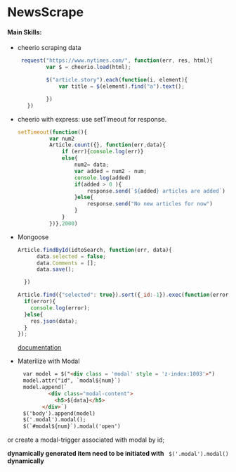 # NewsScrape

#### Main Skills:
  * cheerio
    scraping data
    ```javascript
     request("https://www.nytimes.com/", function(err, res, html){
             var $ = cheerio.load(html);

             $("article.story").each(function(i, element){
                 var title = $(element).find("a").text();

             })
       })
     ```
      
  * cheerio with express: use setTimeout for response.
      ```javascript
      setTimeout(function(){
                var num2
                Article.count({}, function(err,data){
                    if (err){console.log(err)}
                    else{
                        num2= data;
                        var added = num2 - num;
                        console.log(added)
                        if(added > 0 ){
                            response.send(`${added} articles are added`)
                        }else{
                            response.send("No new articles for now")
                        }
                    }
                })},2000)
      ```
                
* Mongoose
  ```javascript
  Article.findById(idtoSearch, function(err, data){
        data.selected = false;
        data.Comments = [];
        data.save();

    })

  Article.find({"selected": true}).sort({_id:-1}).exec(function(error, data){
    if(error){
      console.log(error);
    }else{
      res.json(data);
    }
  });
  ```

  [documentation](http://mongoosejs.com/docs/queries.html)


* Materilize with Modal

 ```html 
      var model = $("<div class = 'modal' style = 'z-index:1003'>")
      model.attr("id", `modal${num}`)
      model.append(`
              <div class="modal-content">
                <h5>${data}</h5>
            </div>`)
      $('body').append(model)
      $('.modal').modal();
      $(`#modal${num}`).modal('open')
  ```

   or create a modal-trigger associated with modal by id;
   
   __dynamically generated item need to be initiated with__ ` $('.modal').modal()` __dynamically__

       
          
     
    
